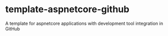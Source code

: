 # template-aspnetcore-github
A template for aspnetcore applications with development tool integration in GitHub
